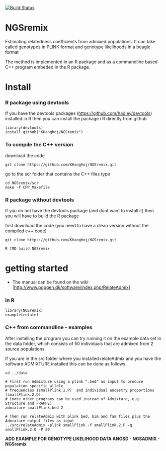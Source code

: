 [![Build Status](https://travis-ci.org/aalbrechtsen/relateAdmix.svg?branch=master)](https://travis-ci.org/aalbrechtsen/relateAdmix)

# NGSremix
Estimating relatedness coefficients from admixed populations. It can take called genotypes in PLINK format and genotype likelihoods in a beagle format

The method is implemented in an R package and as a commandline based C++ program embeded in the R package. 

# Install
### R package using devtools

If you have the devtools packages (https://github.com/hadley/devtools) installed in R then you can install the package i R directly from github

```
library(devtools)
install_github("KHanghoj/NGSremix")
```

### To compile the C++ version
download the code

```
git clone https://github.com/KHanghoj/NGSremix.git
```

go to the scr folder that contains the C++ files 
type 

```
cd NGSremix/scr
make -f CPP_Makefile
```

### R package without devtools

If you do not have the devtools package (and dont want to install it) then you will have to build the R package 

first download the code (you need to have a clean version without the compiled c++ code)

```
git clone https://github.com/KHanghoj/NGSremix.git
```

```
R CMD build NGSremix
```

# getting started

 * The manual can be found on the wiki [http://www.popgen.dk/software/index.php/RelateAdmix]

### in R
```
library(NGSremix)
example(relate)
```

### C++ from commandline - examples
After installing the program you can try running it on the example data set in the data folder, which consists of 50 individuals that are admixed from 2 source populations.

If you are in the src folder where you installed relateAdmix and you have the software ADMIXTURE installed this can be done as follows: 
```
cd ../data

# First run Admixture using a plink ".bed" as input to produce population specific allele 
# frequencies (smallPlink.2.P)  and individual ancestry proportions (smallPlink.2.Q).
# (note other programs can be used instead of Admixture, e.g. Structure and FRAPPE)
admixture smallPlink.bed 2 

# Then run relateAdmix with plink bed, bim and fam files plus the Admixture output files as input
../src/relateAdmix -plink smallPlink -f smallPlink.2.P -q smallPlink.2.Q -P 20

```
 

**ADD EXAMPLE FOR GENOTYPE LIKELIHOOD DATA ANGSD - NGSADMIX - NGSremix**
